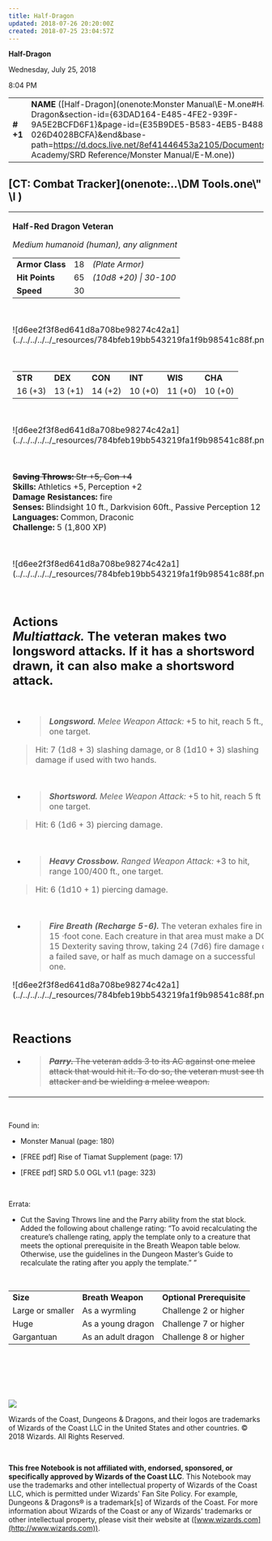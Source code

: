 ```yaml
---
title: Half-Dragon
updated: 2018-07-26 20:20:00Z
created: 2018-07-25 23:04:57Z
---
```


**Half-Dragon**

Wednesday, July 25, 2018

8:04 PM

|           |                                                                                                                                                                                                                                                                                                |        |        |        |     |       |         |
|-----------|------------------------------------------------------------------------------------------------------------------------------------------------------------------------------------------------------------------------------------------------------------------------------------------------|--------|--------|--------|-----|-------|---------|
| **\# +1** | **NAME** ([Half-Dragon](onenote:Monster Manual\\E-M.one#Half-Dragon&section-id={63DAD164-E485-4FE2-939F-9A5E2BCFD6F1}&page-id={E35B9DE5-B583-4EB5-B488-026D4028BCFA}&end&base-path=https://d.docs.live.net/8ef41446453a2105/Documents/Adventure Academy/SRD Reference/Monster Manual/E-M.one)) | **18** | **65** | **65** | \-  | Notes | 1800 XP |

## [CT: Combat Tracker](onenote:..\\DM Tools.one\\" \l )

<table><tbody><tr class="odd"><td><p><strong>Half-Red Dragon Veteran</strong></p><p><em>Medium humanoid (human), any alignment<br />
</em></p><table><tbody><tr class="odd"><td><strong>Armor Class</strong></td><td>18</td><td><em>(Plate Armor)</em></td></tr><tr class="even"><td><strong>Hit Points</strong></td><td>65</td><td><em>(10d8 +20) | 30-100</em></td></tr><tr class="odd"><td><strong>Speed</strong></td><td>30</td><td> </td></tr></tbody></table><p> </p><p>![d6ee2f3f8ed641d8a708be98274c42a1](../../../../../_resources/784bfeb19bb543219fa1f9b98541c88f.png)</p><p> </p><table><tbody><tr class="odd"><td><strong>STR</strong></td><td><strong>DEX</strong></td><td><strong>CON</strong></td><td><strong>INT</strong></td><td><strong>WIS</strong></td><td><strong>CHA</strong></td></tr><tr class="even"><td>16 (+3)</td><td>13 (+1)</td><td>14 (+2)</td><td>10 (+0)</td><td>11 (+0)</td><td>10 (+0)</td></tr></tbody></table><p> </p><p>![d6ee2f3f8ed641d8a708be98274c42a1](../../../../../_resources/784bfeb19bb543219fa1f9b98541c88f.png)</p><p> </p><p><del><strong>Saving Throws:</strong> Str +5, Con +4</del><br />
<strong>Skills:</strong> Athletics +5, Perception +2<br />
<strong>Damage Resistances:</strong> fire<br />
<strong>Senses:</strong> Blindsight 10 ft., Darkvision 60ft., Passive Perception 12<br />
<strong>Languages:</strong> Common, Draconic<br />
<strong>Challenge:</strong> 5 (1,800 XP)</p><p> </p><p>![d6ee2f3f8ed641d8a708be98274c42a1](../../../../../_resources/784bfeb19bb543219fa1f9b98541c88f.png)</p><p> </p><h2 id="actions-multiattack.-the-veteran-makes-two-longsword-attacks.-if-it-has-a-shortsword-drawn-it-can-also-make-a-shortsword-attack."><strong>Actions<br />
<em>Multiattack.</em></strong> The veteran makes two longsword attacks. If it has a shortsword drawn, it can also make a shortsword attack.</h2><p> </p><ul><li><blockquote><p><em><strong>Longsword.</strong> Melee Weapon Attack:</em> +5 to hit, reach 5 ft., one target.</p></blockquote></li></ul><blockquote><p>Hit: 7 (1d8 + 3) slashing damage, or 8 (1d10 + 3) slashing damage if used with two hands.</p></blockquote><p> </p><ul><li><blockquote><p><em><strong>Shortsword.</strong> Melee Weapon Attack:</em> +5 to hit, reach 5 ft ., one target.</p></blockquote></li></ul><blockquote><p>Hit: 6 (1d6 + 3) piercing damage.</p></blockquote><p> </p><ul><li><blockquote><p><em><strong>Heavy Crossbow.</strong> Ranged Weapon Attack:</em> +3 to hit, range 100/400 ft., one target.</p></blockquote></li></ul><blockquote><p>Hit: 6 (1d10 + 1) piercing damage.</p></blockquote><p> </p><ul><li><blockquote><p><em><strong>Fire Breath (Recharge 5-6).</strong></em> The veteran exhales fire in a 15 ·foot cone. Each creature in that area must make a DC 15 Dexterity saving throw, taking 24 (7d6) fire damage on a failed save, or half as much damage on a successful one.</p></blockquote></li></ul><p>![d6ee2f3f8ed641d8a708be98274c42a1](../../../../../_resources/784bfeb19bb543219fa1f9b98541c88f.png)</p><h2 id="reactions"><strong><br />
Reactions</strong></h2><ul><li><blockquote><p><del><em><strong>Parry.</strong></em> The veteran adds 3 to its AC against one melee attack that would hit it. To do so, the veteran must see the attacker and be wielding a melee weapon.</del></p></blockquote></li></ul></td></tr></tbody></table>

 

Found in:

-   Monster Manual (page: 180)

-   \[FREE pdf\] Rise of Tiamat Supplement (page: 17)

-   \[FREE pdf\] SRD 5.0 OGL v1.1 (page: 323)

 

Errata:

-   Cut the Saving Throws line and the Parry ability from the stat block. Added the following about challenge rating: “To avoid recalculating the creature’s challenge rating, apply the template only to a creature that meets the optional prerequisite in the Breath Weapon table below. Otherwise, use the guidelines in the Dungeon Master’s Guide to recalculate the rating after you apply the template.” ”

 

|                  |                    |                           |
|------------------|--------------------|---------------------------|
| **Size**         | **Breath Weapon**  | **Optional Prerequisite** |
| Large or smaller | As a wyrmling      | Challenge 2 or higher     |
| Huge             | As a young dragon  | Challenge 7 or higher     |
| Gargantuan       | As an adult dragon | Challenge 8 or higher     |

 

 

 

![](tmp\media\image2.png)

Wizards of the Coast, Dungeons & Dragons, and their logos are trademarks of Wizards of the Coast LLC in the United States and other countries. © 2018 Wizards. All Rights Reserved.

 

**This free Notebook is not affiliated with, endorsed, sponsored, or specifically approved by Wizards of the Coast LLC**. This Notebook may use the trademarks and other intellectual property of Wizards of the Coast LLC, which is permitted under Wizards' Fan Site Policy. For example, Dungeons & Dragons® is a trademark\[s\] of Wizards of the Coast. For more information about Wizards of the Coast or any of Wizards' trademarks or other intellectual property, please visit their website at ([www.wizards.com](http://www.wizards.com)).
